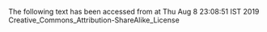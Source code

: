 The following text has been accessed from at Thu Aug 8 23:08:51 IST 2019
Creative_Commons_Attribution-ShareAlike_License
